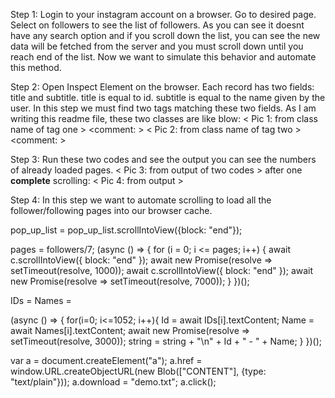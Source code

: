 


Step 1:
Login to your instagram account on a browser.
Go to desired page.
Select on followers to see the list of followers.
As you can see it doesnt have any search option and if you scroll down the list, you can see the new data will be fetched from the server and you must scroll down until you reach end of the list.
Now we want to simulate this behavior and automate this method.

Step 2:
Open Inspect Element on the browser.
Each record has two fields: title and subtitle.
title is equal to id.
subtitle is equal to the name given by the user.
In this step we must find two tags matching these two fields.
As I am writing this readme file, these two classes are like blow:
< Pic 1: from class name of tag one >
<comment: >
< Pic 2: from class name of tag two >
<comment: >

Step 3:
Run these two codes and see the output you can see the numbers of already loaded pages.
< Pic 3: from output of two codes >
after one **complete** scrolling:
< Pic 4: from output >


Step 4:
In this step we want to automate scrolling to load all the follower/following pages into our browser cache.

pop_up_list = 
pop_up_list.scrollIntoView({block: "end"});

pages = followers/7;
(async () => {
    for (i = 0; i <= pages; i++) {
        await c.scrollIntoView({ block: "end" });
        await new Promise(resolve => setTimeout(resolve, 1000));
        await c.scrollIntoView({ block: "end" });
        await new Promise(resolve => setTimeout(resolve, 7000));
    }
})();

IDs = 
Names = 

(async () => {
    for(i=0; i<=1052; i++){
        Id = await IDs[i].textContent;
        Name = await Names[i].textContent;
        await new Promise(resolve => setTimeout(resolve, 3000));
        string = string + 
                "\n" + 
                Id + 
                " - " + 
                Name;
    }
})();


var a = document.createElement("a");
a.href = window.URL.createObjectURL(new Blob(["CONTENT"], {type: "text/plain"}));
a.download = "demo.txt";
a.click();
